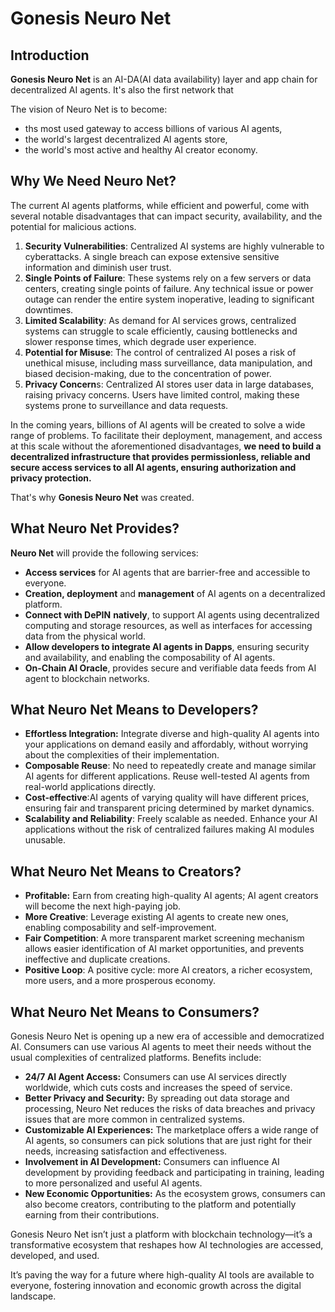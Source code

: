 # Gonesis Neuro Net

## Introduction

**Gonesis Neuro Net** is an AI-DA(AI data availability) layer and app chain for decentralized AI agents. It's also the first network that&#x20;

The vision of Neuro Net is to become:

* ths most used gateway to access billions of various AI agents,
* the world's largest decentralized AI agents store,&#x20;
* the world's most active and healthy AI creator economy.

## Why We Need Neuro Net?

The current AI agents platforms, while efficient and powerful, come with several notable disadvantages that can impact security, availability, and the potential for malicious actions.

1. **Security Vulnerabilities**: Centralized AI systems are highly vulnerable to cyberattacks. A single breach can expose extensive sensitive information and diminish user trust.
2. **Single Points of Failure**: These systems rely on a few servers or data centers, creating single points of failure. Any technical issue or power outage can render the entire system inoperative, leading to significant downtimes.
3. **Limited Scalability**: As demand for AI services grows, centralized systems can struggle to scale efficiently, causing bottlenecks and slower response times, which degrade user experience.
4. **Potential for Misuse**: The control of centralized AI poses a risk of unethical misuse, including mass surveillance, data manipulation, and biased decision-making, due to the concentration of power.
5. **Privacy Concern**s: Centralized AI stores user data in large databases, raising privacy concerns. Users have limited control, making these systems prone to surveillance and data requests.

In the coming years, billions of AI agents will be created to solve a wide range of problems. To facilitate their deployment, management, and access at this scale without the aforementioned disadvantages, **we need to build a decentralized infrastructure that provides permissionless, reliable and secure access services to all AI agents, ensuring authorization and privacy protection.**

That's why **Gonesis Neuro Net** was created.

## What Neuro Net Provides?

**Neuro Net** will provide the following services:

* **Access services** for AI agents that are barrier-free and accessible to everyone.
* **Creation, deployment** and **management** of AI agents on a decentralized platform.
* **Connect with DePIN** **natively**, to support AI agents using decentralized computing and storage resources, as well as interfaces for accessing data from the physical world.
* **Allow developers to integrate AI agents in Dapps**, ensuring security and availability, and enabling the composability of AI agents.
* **On-Chain AI Oracle**, provides secure and verifiable data feeds from AI agent to blockchain networks.

## What Neuro Net Means to Developers?

* **Effortless Integration:** Integrate diverse and high-quality AI agents into your applications on demand easily and affordably, without worrying about the complexities of their implementation.
* **Composable Reuse**: No need to repeatedly create and manage similar AI agents for different applications. Reuse well-tested AI agents from real-world applications directly.
* **Cost-effective**:AI agents of varying quality will have different prices, ensuring fair and transparent pricing determined by market dynamics.
* **Scalability and Reliability**: Freely scalable as needed. Enhance your AI applications without the risk of centralized failures making AI modules unusable.

## What Neuro Net Means to Creators?

* **Profitable:** Earn from creating high-quality AI agents; AI agent creators will become the next high-paying job.
* **More Creative**: Leverage existing AI agents to create new ones, enabling composability and self-improvement.
* **Fair Competition**: A more transparent market screening mechanism allows easier identification of AI market opportunities, and prevents ineffective and duplicate creations.
* **Positive Loop**: A positive cycle: more AI creators, a richer ecosystem, more users, and a more prosperous economy.

## What Neuro Net Means to Consumers?

Gonesis Neuro Net is opening up a new era of accessible and democratized AI. Consumers can use various AI agents to meet their needs without the usual complexities of centralized platforms. Benefits include:

* **24/7 AI Agent Access:** Consumers can use AI services directly worldwide, which cuts costs and increases the speed of service.
* **Better Privacy and Security:** By spreading out data storage and processing, Neuro Net reduces the risks of data breaches and privacy issues that are more common in centralized systems.
* **Customizable AI Experiences:** The marketplace offers a wide range of AI agents, so consumers can pick solutions that are just right for their needs, increasing satisfaction and effectiveness.
* **Involvement in AI Development:** Consumers can influence AI development by providing feedback and participating in training, leading to more personalized and useful AI agents.
* **New Economic Opportunities:** As the ecosystem grows, consumers can also become creators, contributing to the platform and potentially earning from their contributions.

Gonesis Neuro Net isn’t just a platform with blockchain technology—it’s a transformative ecosystem that reshapes how AI technologies are accessed, developed, and used.&#x20;

It’s paving the way for a future where high-quality AI tools are available to everyone, fostering innovation and economic growth across the digital landscape.

